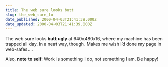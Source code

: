 ```yaml
---
title: The web sure looks butt
slug: the_web_sure_lo
date_published: 2000-04-03T21:41:39.000Z
date_updated: 2000-04-03T21:41:39.000Z
---
```


The web sure looks **butt ugly** at 640x480x16, where my machine has been trapped all day. In a neat way, though. Makes me wish I’d done my page in web-safes….

Also, **note to self**: Work is something I do, not something I am. Be happy!
